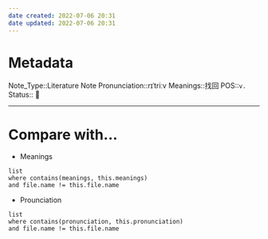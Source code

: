```yaml
---
date created: 2022-07-06 20:31
date updated: 2022-07-06 20:31
---
```


# Metadata

Note_Type::Literature Note
Pronunciation::rɪˈtriːv
Meanings::找回
POS::`v.`
Status:: 👶

---

# Compare with...

- Meanings

```dataview
list
where contains(meanings, this.meanings)
and file.name != this.file.name
```

- Prounciation

```dataview
list
where contains(pronunciation, this.pronunciation)
and file.name != this.file.name
```
